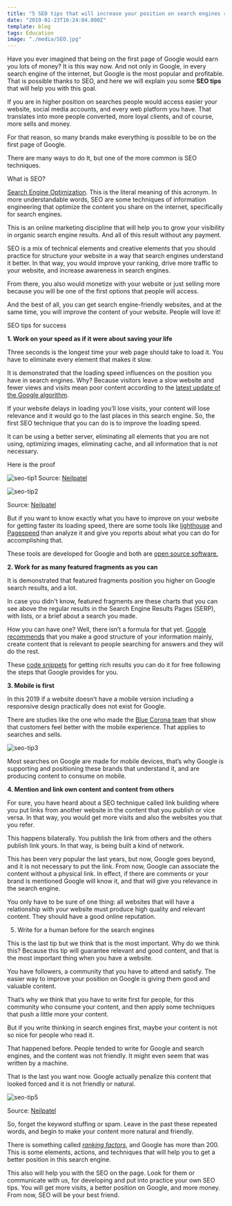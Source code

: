 ```yaml
---
title: "5 SEO tips that will increase your position on search engines results"
date: "2019-01-23T16:24:04.000Z"
template: blog
tags: Education
image: "./media/SEO.jpg"
---
```


Have you ever imagined that being on the first page of Google would earn you lots of money? It is this way now. And not only in Google, in every search engine of the internet, but Google is the most popular and profitable. That is possible thanks to SEO, and here we will explain you some **SEO tips** that will help you with this goal. 

If you are in higher position on searches people would access easier your website, social media accounts, and every web platform you have. That translates into more people converted, more loyal clients, and of course, more sells and money. 

For that reason, so many brands make everything is possible to be on the first page of Google. 

There are many ways to do It, but one of the more common is SEO techniques.

<title-2>What is SEO?</title-2>

[Search Engine Optimization](https://www.mindspun.com/blog/beginners-guide-to-seo/). This is the literal meaning of this acronym. In more understandable words, SEO are some techniques of information engineering that optimize the content you share on the internet, specifically for search engines. 

This is an online marketing discipline that will help you to grow your visibility in organic search engine results. And all of this result without any payment. 

SEO is a mix of technical elements and creative elements that you should practice for structure your website in a way that search engines understand it better. In that way, you would improve your ranking, drive more traffic to your website, and increase awareness in search engines. 

From there, you also would monetize with your website or just selling more because you will be one of the first options that people will access. 

And the best of all, you can get search engine-friendly websites, and at the same time, you will improve the content of your website. People will love it! 

<title-2>SEO tips for success</title-2>

**1. Work on your speed as if it were about saving your life**

<youtube-video id="13jOMJhKISE"></youtube-video>

Three seconds is the longest time your web page should take to load it. You have to eliminate every element that makes it slow. 

It is demonstrated that the loading speed influences on the position you have in search engines. Why? Because visitors leave a slow website and fewer views and visits mean poor content according to the [latest update of the Google algorithm](https://searchengineland.com/faq-all-about-the-new-google-rankbrain-algorithm-234440).

If your website delays in loading you’ll lose visits, your content will lose relevance and it would go to the last places in this search engine. So, the first SEO technique that you can do is to improve the loading speed. 

It can be using a better server, eliminating all elements that you are not using, optimizing images, eliminating cache, and all information that is not necessary. 

Here is the proof

![seo-tip1](media/image10-10.png)
Source: [Neilpatel](https://neilpatel.com/blog/10-most-important-seo-tips-you-need-to-know/)

![seo-tip2](media/image06-12.png)

Source: [Neilpatel](https://neilpatel.com/blog/10-most-important-seo-tips-you-need-to-know/)

But if you want to know exactly what you have to improve on your website for getting faster its loading speed, there are some tools like [lighthouse](https://developers.google.com/web/tools/lighthouse/) and [Pagespeed](https://developers.google.com/speed/) than analyze it and give you reports about what you can do for accomplishing that.

These tools are developed for Google and both are [open source software.](https://cobuildlab.com/blog/software-open-source-vs-proprietary-software/)

**2. Work for as many featured fragments as you can**

It is demonstrated that featured fragments position you higher on Google search results, and a lot. 

In case you didn't know, featured fragments are these charts that you can see above the regular results in the Search Engine Results Pages (SERP), with lists, or a brief about a search you made. 

How you can have one? Well, there isn’t a formula for that yet. [Google recommends](https://support.google.com/webmasters/answer/6229325?hl=en) that you make a good structure of your information mainly, create content that is relevant to people searching for answers and they will do the rest.

These [code snippets](https://developers.google.com/search/docs/data-types/article) for getting rich results you can do it for free following the steps that Google provides for you.

**3. Mobile is first**

In this 2019 if a website doesn’t have a mobile version including a responsive design practically does not exist for Google. 

There are studies like the one who made the [Blue Corona team](https://www.bluecorona.com/blog/mobile-marketing-statistics) that show that customers feel better with the mobile experience. That applies to searches and sells. 

![seo-tip3](media/Mobile-Marketing-usage-b2b-768x434.png)

Most searches on Google are made for mobile devices, that’s why Google is supporting and positioning these brands that understand it, and are producing content to consume on mobile. 

**4. Mention and link own content and content from others**

For sure, you have heard about a SEO technique called link building where you put links from another website in the content that you publish or vice versa. In that way, you would get more visits and also the websites you that you refer.

This happens bilaterally. You publish the link from others and the others publish link yours. In that way, is being built a kind of network. 

This has been very popular the last years, but now, Google goes beyond, and it is not necessary to put the link. From now, Google can associate the content without a physical link.  In effect, if there are comments or your brand is mentioned Google will know it, and that will give you relevance in the search engine. 

You only have to be sure of one thing: all websites that will have a relationship with your website must produce high quality and relevant content. They should have a good online reputation. 

5. Write for a human before for the search engines 

This is the last tip but we think that is the most important. Why do we think this? Because this tip will guarantee relevant and good content, and that is the most important thing when you have a website. 

You have followers, a community that you have to attend and satisfy. The easier way to improve your position on Google is giving them good and valuable content. 

That’s why we think that you have to write first for people, for this community who consume your content, and then apply some techniques that push a little more your content. 

But if you write thinking in search engines first, maybe your content is not so nice for people who read it. 

That happened before. People tended to write for Google and search engines, and the content was not friendly. It might even seem that was written by a machine. 

That is the last you want now. Google actually penalize this content that looked forced and it is not friendly or natural. 

![seo-tip5](media/image13-8.png)

Source: [Neilpatel](https://neilpatel.com/blog/10-most-important-seo-tips-you-need-to-know/)

So, forget the keyword stuffing or spam. Leave in the past these repeated words, and begin to make your content more natural and friendly. 

There is something called [*ranking factors*](https://backlinko.com/google-ranking-factors), and Google has more than 200. This is some elements, actions, and techniques that will help you to get a better position in this search engine. 

This also will help you with the SEO on the page. Look for them or communicate with us, for developing and put into practice your own SEO tips. You will get more visits, a better position on Google, and more money. From now, SEO will be your best friend.



